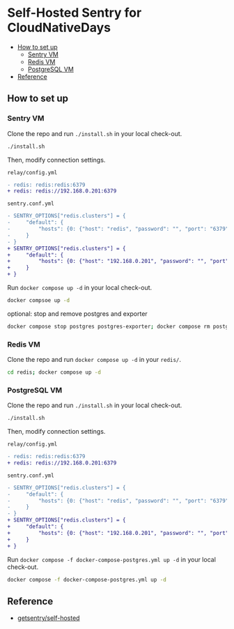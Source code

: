 # Self-Hosted Sentry for CloudNativeDays

<!-- @import "[TOC]" {cmd="toc" depthFrom=2 depthTo=6 orderedList=false} -->

<!-- code_chunk_output -->

- [How to set up](#how-to-set-up)
  - [Sentry VM](#sentry-vm)
  - [Redis VM](#redis-vm)
  - [PostgreSQL VM](#postgresql-vm)
- [Reference](#reference)

<!-- /code_chunk_output -->

## How to set up

### Sentry VM

Clone the repo and run `./install.sh` in your local check-out.

```sh
./install.sh
```

Then, modify connection settings.

`relay/config.yml`

```diff
- redis: redis:redis:6379
+ redis: redis://192.168.0.201:6379
```

`sentry.conf.yml`

```diff
- SENTRY_OPTIONS["redis.clusters"] = {
-     "default": {
-         "hosts": {0: {"host": "redis", "password": "", "port": "6379", "db": "0"}}
-     }
- }
+ SENTRY_OPTIONS["redis.clusters"] = {
+     "default": {
+         "hosts": {0: {"host": "192.168.0.201", "password": "", "port": "6379", "db": "0"}}
+     }
+ }
```

Run `docker compose up -d` in your local check-out.

```sh
docker compsoe up -d
```

optional: stop and remove postgres and exporter

```sh
docker compose stop postgres postgres-exporter; docker compose rm postgres postgres-exporter
```

### Redis VM

Clone the repo and run `docker compose up -d` in your `redis/`.

```sh
cd redis; docker compose up -d
```

### PostgreSQL VM

Clone the repo and run `./install.sh` in your local check-out.

```sh
./install.sh
```

Then, modify connection settings.

`relay/config.yml`

```diff
- redis: redis:redis:6379
+ redis: redis://192.168.0.201:6379
```

`sentry.conf.yml`

```diff
- SENTRY_OPTIONS["redis.clusters"] = {
-     "default": {
-         "hosts": {0: {"host": "redis", "password": "", "port": "6379", "db": "0"}}
-     }
- }
+ SENTRY_OPTIONS["redis.clusters"] = {
+     "default": {
+         "hosts": {0: {"host": "192.168.0.201", "password": "", "port": "6379", "db": "0"}}
+     }
+ }
```

Run `docker compose -f docker-compose-postgres.yml up -d` in your local check-out.

```sh
docker compose -f docker-compose-postgres.yml up -d
```

## Reference

- [getsentry/self-hosted](https://github.com/getsentry/self-hosted)
